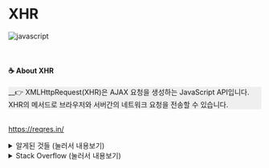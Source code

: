 # XHR
![javascript](https://img.shields.io/badge/Language-javascript-blue?logo=javascript)

<br>

#### ☕ About XHR
<div style="background-color: #efefef">
__👉 XMLHttpRequest(XHR)은 AJAX 요청을 생성하는 JavaScript API입니다. XHR의 메서드로 브라우저와 서버간의 네트워크 요청을 전송할 수 있습니다.
</div>

<br>

https://reqres.in/

<details>
<summary> 알게된 것들  (눌러서 내용보기) </summary>
<div markdown="1">

defer, section, font: inherit

##### 🌼 img
![img](./img/.PNG)

</div>
</details>

<details>
<summary> Stack Overflow  (눌러서 내용보기) </summary>
<div markdown="1">

[xmlHttpRequest.onerror handler use case
](https://stackoverflow.com/questions/45067892/xmlhttprequest-onerror-handler-use-case)

```
var xmlhttp = new XMLHttpRequest(),
  method = 'GET',
  url = 'https://developer.mozilla.org/';

xmlhttp.open(method, url, true);
xmlhttp.onerror = function () {
  console.log("** An error occurred during the transaction");
};
xmlhttp.send();
```

__When dealing with any network based IO all kinds of things could happen.__
__Since an XHR call is for a server response, onerror would come into play when there is an error at the server.__

</div>
</details>
